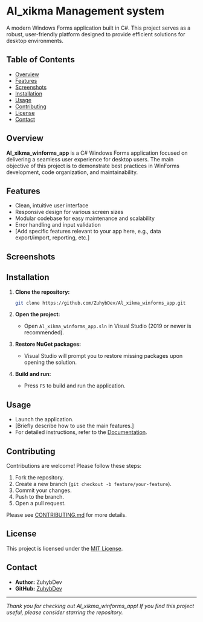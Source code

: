 # Al_xikma Management system

A modern Windows Forms application built in C#. This project serves as a robust, user-friendly platform designed to provide efficient solutions for desktop environments. 

## Table of Contents

- [Overview](#overview)
- [Features](#features)
- [Screenshots](#screenshots)
- [Installation](#installation)
- [Usage](#usage)
- [Contributing](#contributing)
- [License](#license)
- [Contact](#contact)

## Overview

**Al_xikma_winforms_app** is a C# Windows Forms application focused on delivering a seamless user experience for desktop users. The main objective of this project is to demonstrate best practices in WinForms development, code organization, and maintainability.

## Features

- Clean, intuitive user interface
- Responsive design for various screen sizes
- Modular codebase for easy maintenance and scalability
- Error handling and input validation
- [Add specific features relevant to your app here, e.g., data export/import, reporting, etc.]

## Screenshots

<!-- Add screenshots of the app here -->
<!-- 
![Main Screen](screenshots/main_screen.png)
-->

## Installation

1. **Clone the repository:**
   ```bash
   git clone https://github.com/ZuhybDev/Al_xikma_winforms_app.git
   ```

2. **Open the project:**
   - Open `Al_xikma_winforms_app.sln` in Visual Studio (2019 or newer is recommended).

3. **Restore NuGet packages:**
   - Visual Studio will prompt you to restore missing packages upon opening the solution.

4. **Build and run:**
   - Press `F5` to build and run the application.

## Usage

- Launch the application.
- [Briefly describe how to use the main features.]
- For detailed instructions, refer to the [Documentation](docs/).

## Contributing

Contributions are welcome! Please follow these steps:

1. Fork the repository.
2. Create a new branch (`git checkout -b feature/your-feature`).
3. Commit your changes.
4. Push to the branch.
5. Open a pull request.

Please see [CONTRIBUTING.md](CONTRIBUTING.md) for more details.

## License

This project is licensed under the [MIT License](LICENSE).

## Contact

- **Author:** ZuhybDev
- **GitHub:** [ZuhybDev](https://github.com/ZuhybDev)

---

_Thank you for checking out Al_xikma_winforms_app! If you find this project useful, please consider starring the repository._
